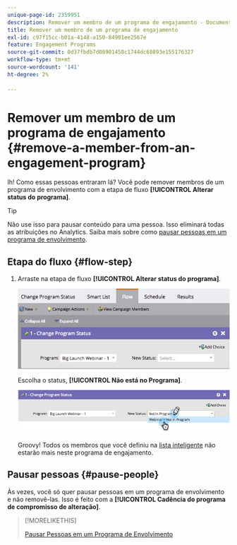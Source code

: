 ```yaml
---
unique-page-id: 2359951
description: Remover um membro de um programa de engajamento - Documentação do Marketo - Documentação do produto
title: Remover um membro de um programa de engajamento
exl-id: c97f15cc-b01a-4148-a150-84901ee2567e
feature: Engagement Programs
source-git-commit: 0d37fbdb7d08901458c1744dc68893e155176327
workflow-type: tm+mt
source-wordcount: '141'
ht-degree: 2%

---
```


# Remover um membro de um programa de engajamento {#remove-a-member-from-an-engagement-program}

Ih! Como essas pessoas entraram lá? Você pode remover membros de um programa de envolvimento com a etapa de fluxo **[!UICONTROL Alterar status do programa]**.

>[!TIP]
>
>Não use isso para pausar conteúdo para uma pessoa. Isso eliminará todas as atribuições no Analytics. Saiba mais sobre como [pausar pessoas em um programa de envolvimento](/help/marketo/product-docs/email-marketing/drip-nurturing/using-engagement-programs/pause-people-in-an-engagement-program.md).

## Etapa do fluxo {#flow-step}

1. Arraste na etapa de fluxo **[!UICONTROL Alterar status do programa]**.

   ![](assets/image2014-9-15-18-3a15-3a57.png)

   Escolha o status, **[!UICONTROL Não está no Programa]**.

   ![](assets/image2014-9-15-18-3a16-3a2.png)

   Groovy! Todos os membros que você definiu na [lista inteligente](/help/marketo/product-docs/core-marketo-concepts/smart-lists-and-static-lists/creating-a-smart-list/create-a-smart-list.md) não estarão mais neste programa de engajamento.

## Pausar pessoas  {#pause-people}

Às vezes, você só quer pausar pessoas em um programa de envolvimento e não removê-las. Isso é feito com a **[!UICONTROL Cadência do programa de compromisso de alteração]**.

>[!MORELIKETHIS]
>
>[Pausar Pessoas em um Programa de Envolvimento](/help/marketo/product-docs/email-marketing/drip-nurturing/using-engagement-programs/pause-people-in-an-engagement-program.md)
